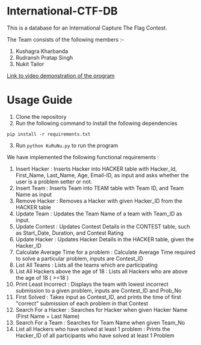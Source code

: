 # International-CTF-DB
This is a database for an International Capture The Flag Contest.

The Team consists of the following members :-

1) Kushagra Kharbanda
2) Rudransh Pratap Singh
3) Nukit Tailor

[Link to video demonstration of the program](https://www.youtube.com/watch?v=ZkIzoyYljvo)

# Usage Guide
1. Clone the repository
2. Run the following command to install the following dependencies
```
pip install -r requirements.txt
```
3. Run `python KuRuNu.py` to run the program

We have implemented the following functional requirements :

1.  Insert Hacker : Inserts Hacker into HACKER table with Hacker_Id, First_Name, Last_Name, Age, Email-ID, as input and asks whether the user is a problem setter or not.
2.  Insert Team : Inserts Team into TEAM table with Team ID, and Team Name as input
3.  Remove Hacker : Removes a Hacker with given Hacker_ID from the HACKER table
4.  Update Team : Updates the Team Name of a team with Team_ID as input.
5.  Update Contest : Updates Contest Details in the CONTEST table, such as Start_Date, Duration, and Contest Rating
6.  Update Hacker : Updates Hacker Details in the HACKER table, given the Hacker_ID
7.  Calculate Average Time for a problem : Calculate Average Time required to solve a particular problem, inputs are Contest_ID
8.  List All Teams : Lists all the teams which are participating 
9.  List All Hackers above the age of 18 : Lists all Hackers who are above the age of 18 ( >=18 )
10. Print Least Incorrect : Displays the team with lowest incorrect submission to a given problem, inputs are Contest_ID and Prob_No
11. First Solved : Takes input as Contest_ID, and prints the time of first "correct" submission of each problem in that Contest 
12. Search For a Hacker : Searches for Hacker when given Hacker Name (First Name + Last Name)
13. Search For a Team : Searches for Team Name when given Team_No
14. List all Hackers who have solved at least 1 problem : Prints the Hacker_ID of all participants who have solved at least 1 Problem 



